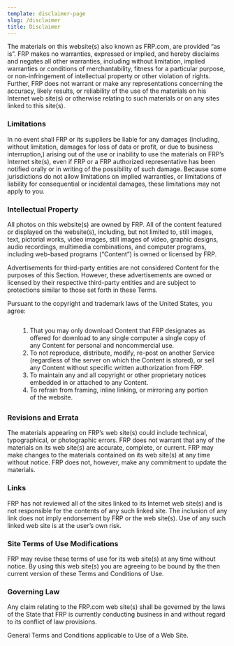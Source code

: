 ```yaml
---
template: disclaimer-page
slug: /disclaimer
title: Disclaimer
---
```

The materials on this website(s) also known as FRP.com,  are provided “as is”. FRP makes no warranties, expressed or implied, and hereby disclaims and negates all other warranties, including without limitation, implied warranties or conditions of merchantability, fitness for a particular purpose, or non-infringement of intellectual property or other violation of rights. Further, FRP does not warrant or make any representations concerning the accuracy, likely results, or reliability of the use of the materials on his Internet web site(s) or otherwise relating to such materials or on any sites linked to this site(s).

<h3>Limitations</h3>

<p>In no event shall FRP or its suppliers be liable for any damages (including, without limitation, damages for loss of data or profit, or due to business interruption,) arising out of the use or inability to use the materials on FRP’s Internet site(s), even if FRP or a FRP authorized representative has been notified orally or in writing of the possibility of such damage. Because some jurisdictions do not allow limitations on implied warranties, or limitations of liability for consequential or incidental damages, these limitations may not apply to you.</p>

<h3>Intellectual Property</h3>

<p>All photos on this website(s) are owned by FRP. All of the content featured or displayed on the website(s), including, but not limited to, still images, text, pictorial works, video images, still images of video, graphic designs, audio recordings, multimedia combinations, and computer programs, including web-based programs (“Content”) is owned or licensed by FRP.</p>

<p>Advertisements for third-party entities are not considered Content for the purposes of this Section. However, these advertisements are owned or licensed by their respective third-party entities and are subject to protections similar to those set forth in these Terms.</p>

<p>Pursuant to the copyright and trademark laws of the United States, you agree:</p>

<ol style="margin:2em;"><li>That you may only download Content that FRP designates as offered for download to any single computer a single copy of any Content for personal and noncommercial use.</li><li>To not reproduce, distribute, modify, re-post on another Service (regardless of the server on which the Content is stored), or sell any Content without specific written authorization from FRP.</li><li>To maintain any and all copyright or other proprietary notices embedded in or attached to any Content.</li><li>To refrain from framing, inline linking, or mirroring any portion of the website.</li></ol>

<h3>Revisions and Errata</h3>

<p>The materials appearing on FRP’s web site(s) could include technical, typographical, or photographic errors. FRP does not warrant that any of the materials on its web site(s) are accurate, complete, or current. FRP may make changes to the materials contained on its web site(s) at any time without notice. FRP does not, however, make any commitment to update the materials.</p>

<h3>Links</h3>

<p>FRP has not reviewed all of the sites linked to its Internet web site(s) and is not responsible for the contents of any such linked site. The inclusion of any link does not imply endorsement by FRP or the web site(s). Use of any such linked web site is at the user’s own risk.</p>

<h3>Site Terms of Use Modifications</h3>

<p>FRP may revise these terms of use for its web site(s) at any time without notice. By using this web site(s) you are agreeing to be bound by the then current version of these Terms and Conditions of Use.</p>

<h3>Governing Law</h3>

<p>Any claim relating to the FRP.com web site(s) shall be governed by the laws of the State that FRP is currently conducting business in and without regard to its conflict of law provisions.</p>

<p>General Terms and Conditions applicable to Use of a Web Site.</p>